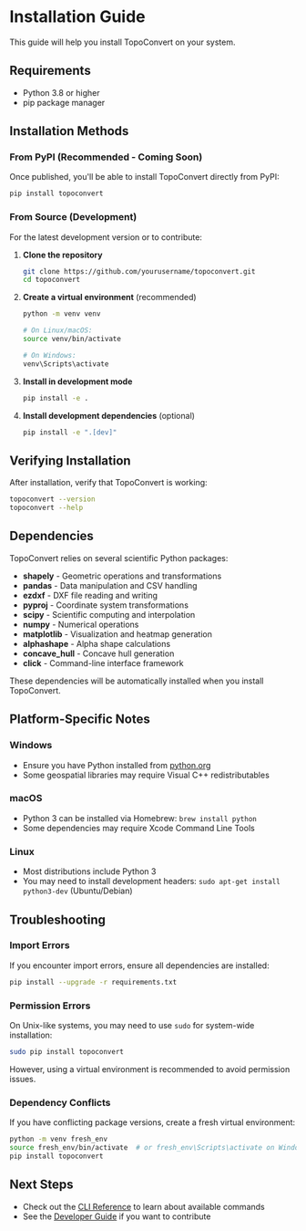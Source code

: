 # Installation Guide

This guide will help you install TopoConvert on your system.

## Requirements

- Python 3.8 or higher
- pip package manager

## Installation Methods

### From PyPI (Recommended - Coming Soon)

Once published, you'll be able to install TopoConvert directly from PyPI:

```bash
pip install topoconvert
```

### From Source (Development)

For the latest development version or to contribute:

1. **Clone the repository**
   ```bash
   git clone https://github.com/yourusername/topoconvert.git
   cd topoconvert
   ```

2. **Create a virtual environment** (recommended)
   ```bash
   python -m venv venv
   
   # On Linux/macOS:
   source venv/bin/activate
   
   # On Windows:
   venv\Scripts\activate
   ```

3. **Install in development mode**
   ```bash
   pip install -e .
   ```

4. **Install development dependencies** (optional)
   ```bash
   pip install -e ".[dev]"
   ```

## Verifying Installation

After installation, verify that TopoConvert is working:

```bash
topoconvert --version
topoconvert --help
```

## Dependencies

TopoConvert relies on several scientific Python packages:

- **shapely** - Geometric operations and transformations
- **pandas** - Data manipulation and CSV handling
- **ezdxf** - DXF file reading and writing
- **pyproj** - Coordinate system transformations
- **scipy** - Scientific computing and interpolation
- **numpy** - Numerical operations
- **matplotlib** - Visualization and heatmap generation
- **alphashape** - Alpha shape calculations
- **concave_hull** - Concave hull generation
- **click** - Command-line interface framework

These dependencies will be automatically installed when you install TopoConvert.

## Platform-Specific Notes

### Windows

- Ensure you have Python installed from [python.org](https://python.org)
- Some geospatial libraries may require Visual C++ redistributables

### macOS

- Python 3 can be installed via Homebrew: `brew install python`
- Some dependencies may require Xcode Command Line Tools

### Linux

- Most distributions include Python 3
- You may need to install development headers: `sudo apt-get install python3-dev` (Ubuntu/Debian)

## Troubleshooting

### Import Errors

If you encounter import errors, ensure all dependencies are installed:

```bash
pip install --upgrade -r requirements.txt
```

### Permission Errors

On Unix-like systems, you may need to use `sudo` for system-wide installation:

```bash
sudo pip install topoconvert
```

However, using a virtual environment is recommended to avoid permission issues.

### Dependency Conflicts

If you have conflicting package versions, create a fresh virtual environment:

```bash
python -m venv fresh_env
source fresh_env/bin/activate  # or fresh_env\Scripts\activate on Windows
pip install topoconvert
```

## Next Steps

- Check out the [CLI Reference](cli_reference.md) to learn about available commands
- See the [Developer Guide](developer_guide.md) if you want to contribute
